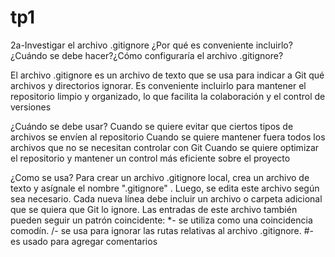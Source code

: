 # tp1
2a-Investigar el archivo .gitignore ¿Por qué es conveniente incluirlo?
¿Cuándo se debe hacer?¿Cómo configuraría el archivo .gitignore?

El archivo .gitignore es un archivo de texto que se usa para indicar a Git qué archivos y directorios ignorar. Es conveniente incluirlo para mantener el repositorio limpio y organizado, lo que facilita la colaboración y el control de versiones

¿Cuándo se debe usar?
Cuando se quiere evitar que ciertos tipos de archivos se envíen al repositorio 
Cuando se quiere mantener fuera todos los archivos que no se necesitan controlar con Git 
Cuando se quiere optimizar el repositorio y mantener un control más eficiente sobre el proyecto 

¿Como se usa?
Para crear un archivo .gitignore local, crea un archivo de texto y asígnale el nombre ".gitignore" . Luego, se edita este archivo según sea necesario. Cada nueva línea debe incluir un archivo o carpeta adicional que se quiera que Git lo ignore.
Las entradas de este archivo también pueden seguir un patrón coincidente:
*- se utiliza como una coincidencia comodín.
/- se usa para ignorar las rutas relativas al archivo .gitignore.
#- es usado para agregar comentarios
